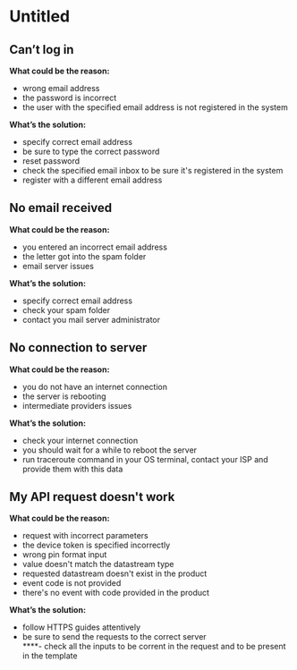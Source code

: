 # Untitled

## **Can’t log in**

**What could be the reason:**  
- wrong email address  
- the password is incorrect  
- the user with the specified email address is not registered in the system

**What’s the solution:**  
- specify correct email address  
- be sure to type the correct password  
- reset password  
- check the specified email inbox to be sure it's registered in the system  
- register with a different email address

## **No email received**

**What could be the reason:**  
- you entered an incorrect email address  
- the letter got into the spam folder  
- email server issues  
  
**What’s the solution:**  
- specify correct email address  
- check your spam folder  
- contact you mail server administrator

## **No connection to server**

**What could be the reason:**  
- you do not have an internet connection  
- the server is rebooting  
- intermediate providers issues

**What’s the solution:**  
- check your internet connection  
- you should wait for a while to reboot the server  
- run traceroute command in your OS terminal, contact your ISP and provide them with this data

## **My API request doesn't work**

**What could be the reason:**  
- request with incorrect parameters  
- the device token is specified incorrectly  
- wrong pin format input  
- value doesn't match the datastream type  
- requested datastream doesn't exist in the product  
- event code is not provided  
- there's no event with code provided in the product

**What’s the solution:**  
- follow HTTPS guides attentively  
- be sure to send the requests to the correct server   
****- check all the inputs to be corrent in the request and to be present in the template  


